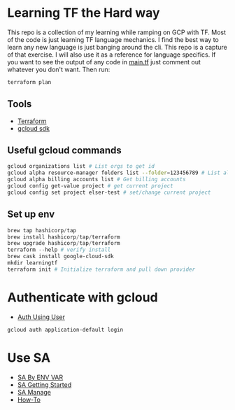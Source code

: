 # Learning TF the Hard way
This repo is a collection of my learning while ramping on GCP with TF. Most of the code is just learning TF language mechanics. I find the best way to learn any new language is just banging around the cli. This repo is a capture of that exercise. I will also use it as a reference for language specifics. 
If you want to see the output of any code in [main.tf](./hello-gcp/main.tf) just comment out whatever you don't want. Then run: 
```powershell
terraform plan
```

## Tools 
- [Terraform](https://www.terraform.io/downloads.html)
- [gcloud sdk](https://cloud.google.com/sdk/docs/install)

## Useful gcloud commands
```bash
gcloud organizations list # List orgs to get id
gcloud alpha resource-manager folders list --folder=123456789 # List all folders under specific folder id
gcloud alpha billing accounts list # Get billing accounts
gcloud config get-value project # get current project
gcloud config set project elser-test # set/change current project
```

## Set up env
```powershell
brew tap hashicorp/tap
brew install hashicorp/tap/terraform
brew upgrade hashicorp/tap/terraform
terraform --help # verify install
brew cask install google-cloud-sdk
mkdir learningtf
terraform init # Initialize terraform and pull down provider
```

# Authenticate with gcloud
- [Auth Using User](https://cloud.google.com/sdk/gcloud/reference/auth/application-default)
```powershell
gcloud auth application-default login
```

# Use SA
- [SA By ENV VAR](https://cloud.google.com/docs/authentication/production#passing_variable)
- [SA Getting Started](https://cloud.google.com/community/tutorials/getting-started-on-gcp-with-terraform)
- [SA Manage](https://cloud.google.com/community/tutorials/managing-gcp-projects-with-terraform)
- [How-To ](https://gmusumeci.medium.com/how-to-create-a-service-account-for-terraform-in-gcp-google-cloud-platform-f75a0cf918d1)